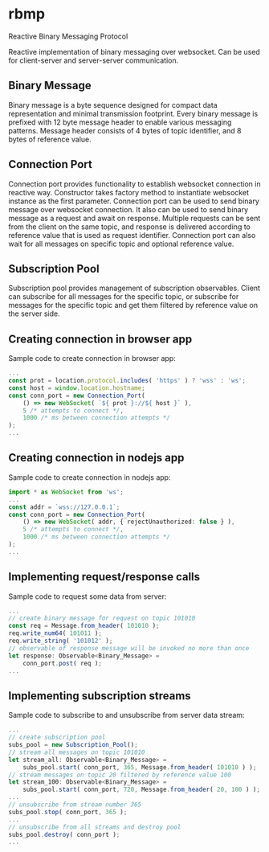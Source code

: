 # rbmp
Reactive Binary Messaging Protocol

Reactive implementation of binary messaging over websocket.
Can be used for client-server and server-server communication.


## Binary Message
Binary message is a byte sequence designed for compact data representation and minimal transmission footprint.
Every binary message is prefixed with 12 byte message header to enable various messaging patterns.
Message header consists of 4 bytes of topic identifier, and 8 bytes of reference value.


## Connection Port
Connection port provides functionality to establish websocket connection in reactive way.
Constructor takes factory method to instantiate websocket instance as the first parameter.
Connection port can be used to send binary message over websocket connection.
It also can be used to send binary message as a request and await on response.
Multiple requests can be sent from the client on the same topic, and response is delivered according to reference value that is used as request identifier.
Connection port can also wait for all messages on specific topic and optional reference value.


## Subscription Pool
Subscription pool provides management of subscription observables.
Client can subscribe for all messages for the specific topic, or subscribe for messages for the specific topic and get them filtered by reference value on the server side.


## Creating connection in browser app
Sample code to create connection in browser app:

```ts
...
const prot = location.protocol.includes( 'https' ) ? 'wss' : 'ws';
const host = window.location.hostname;
const conn_port = new Connection_Port(
	() => new WebSocket( `${ prot }://${ host }` ),
	5 /* attempts to connect */,
	1000 /* ms between connection attempts */
);
...
```


## Creating connection in nodejs app
Sample code to create connection in nodejs app:

```ts
import * as WebSocket from 'ws';
...
const addr = `wss://127.0.0.1`;
const conn_port = new Connection_Port(
	() => new WebSocket( addr, { rejectUnauthorized: false } ),
	5 /* attempts to connect */,
	1000 /* ms between connection attempts */
);
...
```


## Implementing request/response calls
Sample code to request some data from server:

```ts
...
// create binary message for request on topic 101010
const req = Message.from_header( 101010 );
req.write_num64( 101011 );
req.write_string( '101012' );
// observable of response message will be invoked no more than once
let response: Observable<Binary_Message> =
	conn_port.post( req );
...
```


## Implementing subscription streams
Sample code to subscribe to and unsubscribe from server data stream:

```ts
...
// create subscription pool
subs_pool = new Subscription_Pool();
// stream all messages on topic 101010
let stream_all: Observable<Binary_Message> =
	subs_pool.start( conn_port, 365, Message.from_header( 101010 ) );
// stream messages on topic 20 filtered by reference value 100
let stream_100: Observable<Binary_Message> =
	subs_pool.start( conn_port, 720, Message.from_header( 20, 100 ) );
...
// unsubscribe from stream number 365
subs_pool.stop( conn_port, 365 );
...
// unsubscribe from all streams and destroy pool
subs_pool.destroy( conn_port );
...
```
